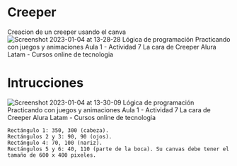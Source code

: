 # Creeper
Creacion de un creeper usando el canva
![Screenshot 2023-01-04 at 13-28-28 Lógica de programación Practicando con juegos y animaciones Aula 1 - Actividad 7 La cara de Creeper Alura Latam - Cursos online de tecnologia](https://user-images.githubusercontent.com/78226844/210634118-f6c1ad00-e7f3-47c6-ab62-e5e595790280.png)

# Intrucciones
![Screenshot 2023-01-04 at 13-30-09 Lógica de programación Practicando con juegos y animaciones Aula 1 - Actividad 7 La cara de Creeper Alura Latam - Cursos online de tecnologia](https://user-images.githubusercontent.com/78226844/210634517-8c588507-2553-4e07-85fb-af0a2f1dd03c.png)

    Rectángulo 1: 350, 300 (cabeza).
    Rectángulos 2 y 3: 90, 90 (ojos).
    Rectángulo 4: 70, 100 (nariz).
    Rectángulos 5 y 6: 40, 110 (parte de la boca). Su canvas debe tener el tamaño de 600 x 400 pixeles.
